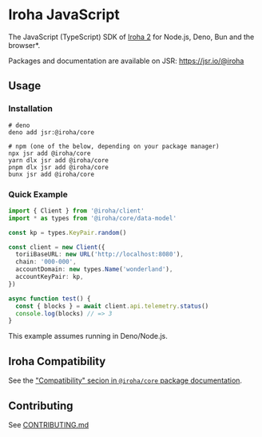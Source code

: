 # Iroha JavaScript

The JavaScript (TypeScript) SDK of [Iroha 2](https://github.com/hyperledger-iroha/iroha) for Node.js, Deno, Bun and the
browser\*.

Packages and documentation are available on JSR: https://jsr.io/@iroha

## Usage

### Installation

```shell
# deno
deno add jsr:@iroha/core

# npm (one of the below, depending on your package manager)
npx jsr add @iroha/core
yarn dlx jsr add @iroha/core
pnpm dlx jsr add @iroha/core
bunx jsr add @iroha/core
```

### Quick Example

```ts
import { Client } from '@iroha/client'
import * as types from '@iroha/core/data-model'

const kp = types.KeyPair.random()

const client = new Client({
  toriiBaseURL: new URL('http://localhost:8080'),
  chain: '000-000',
  accountDomain: new types.Name('wonderland'),
  accountKeyPair: kp,
})

async function test() {
  const { blocks } = await client.api.telemetry.status()
  console.log(blocks) // => 3
}
```

This example assumes running in Deno/Node.js.

## Iroha Compatibility

See the ["Compatibility" secion in `@iroha/core` package documentation](https://jsr.io/@iroha/core#iroha-compatibility).

## Contributing

See [CONTRIBUTING.md](./CONTRIBUTING.md)
